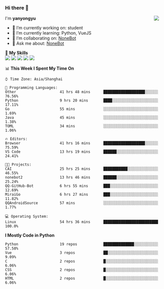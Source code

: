### Hi there 👋

<a href="#">
  <img align="right" src="https://github-readme-stats.vercel.app/api?username=yanyongyu&count_private=true&show_icons=true&bg_color=15,f2f7fd,E0EAFC" />
</a>

I'm **yanyongyu**

- 🔭 I’m currently working on: student
- 🌱 I’m currently learning: Python, VueJS
- 👯 I’m collaborating on: [NoneBot](https://github.com/nonebot)
- 💬 Ask me about: [NoneBot](https://github.com/nonebot)

🌟 **My Skills**  
![](https://img.shields.io/badge/-Python-3e74a2?style=flat-square&logo=Python&logoColor=fff)
![](https://img.shields.io/badge/-Vue-4fc08d?style=flat-square&logo=Vue.js&logoColor=fff)
![](https://img.shields.io/badge/-Node.js-339933?style=flat-square&logo=Node.js&logoColor=fff)
![](https://img.shields.io/badge/-Docker-2496ED?style=flat-square&logo=Docker&logoColor=fff)
![](https://img.shields.io/badge/-Linux-000000?style=flat-square&logo=Linux&logoColor=fff)

<!--START_SECTION:waka-->
📊 **This Week I Spent My Time On** 

```text
⌚︎ Time Zone: Asia/Shanghai

💬 Programming Languages: 
Other                    41 hrs 48 mins      ███████████████████░░░░░░   76.56% 
Python                   9 hrs 20 mins       ████░░░░░░░░░░░░░░░░░░░░░   17.11% 
Go                       55 mins             ░░░░░░░░░░░░░░░░░░░░░░░░░   1.69% 
Java                     45 mins             ░░░░░░░░░░░░░░░░░░░░░░░░░   1.38% 
TOML                     34 mins             ░░░░░░░░░░░░░░░░░░░░░░░░░   1.06%

🔥 Editors: 
Browser                  41 hrs 16 mins      ███████████████████░░░░░░   75.59% 
VS Code                  13 hrs 19 mins      ██████░░░░░░░░░░░░░░░░░░░   24.41%

🐱‍💻 Projects: 
CAI                      25 hrs 25 mins      ███████████░░░░░░░░░░░░░░   46.55% 
nonebot2                 13 hrs 46 mins      ██████░░░░░░░░░░░░░░░░░░░   25.24% 
QQ-GitHub-Bot            6 hrs 55 mins       ███░░░░░░░░░░░░░░░░░░░░░░   12.69% 
MiraiGo                  6 hrs 27 mins       ███░░░░░░░░░░░░░░░░░░░░░░   11.82% 
QQAndroidSource          57 mins             ░░░░░░░░░░░░░░░░░░░░░░░░░   1.77%

💻 Operating System: 
Linux                    54 hrs 36 mins      █████████████████████████   100.0%

```

**I Mostly Code in Python** 

```text
Python                   19 repos            ██████████████░░░░░░░░░░░   57.58% 
Vue                      3 repos             ██░░░░░░░░░░░░░░░░░░░░░░░   9.09% 
C                        2 repos             █░░░░░░░░░░░░░░░░░░░░░░░░   6.06% 
CSS                      2 repos             █░░░░░░░░░░░░░░░░░░░░░░░░   6.06% 
HTML                     2 repos             █░░░░░░░░░░░░░░░░░░░░░░░░   6.06%

```



<!--END_SECTION:waka-->
